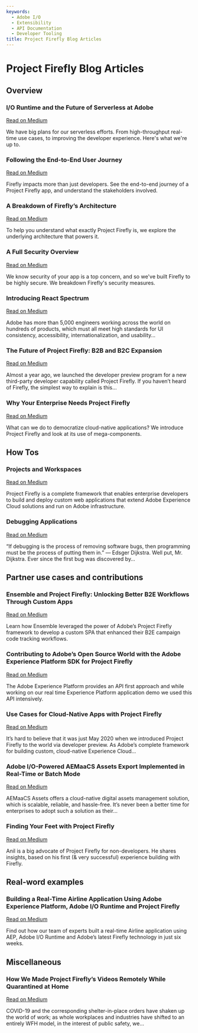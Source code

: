 ```yaml
---
keywords:
  - Adobe I/O
  - Extensibility
  - API Documentation
  - Developer Tooling
title: Project Firefly Blog Articles  
---
```


# Project Firefly Blog Articles

## Overview


<DiscoverBlock slots="heading, link, text" width="100%"/>

### I/O Runtime and the Future of Serverless at Adobe

[Read on Medium](https://medium.com/adobetech/i-o-runtime-and-the-future-of-serverless-at-adobe-2c647b43d3a7)

We have big plans for our serverless efforts. From high-throughput real-time use cases, to improving the developer experience. Here's what we're up to.




<DiscoverBlock slots="heading, link, text" width="100%"/>

### Following the End-to-End User Journey

[Read on Medium](https://medium.com/adobetech/following-the-end-to-end-user-journey-project-firefly-guides-6f961648ed20)

Firefly impacts more than just developers. See the end-to-end journey of a Project Firefly app, and understand the stakeholders involved.



<DiscoverBlock slots="heading, link, text" width="100%"/>

### A Breakdown of Firefly’s Architecture

[Read on Medium](https://medium.com/adobetech/a-breakdown-of-fireflys-architecture-project-firefly-guides-fe4f38e16014) 

To help you understand what exactly Project Firefly is, we explore the underlying architecture that powers it.




<DiscoverBlock slots="heading, link, text" width="100%"/>

### A Full Security Overview

[Read on Medium](https://medium.com/adobetech/a-full-security-overview-project-firefly-guides-c0b10919be2a) 

We know security of your app is a top concern, and so we've built Firefly to be highly secure. We breakdown Firefly's security measures.




<DiscoverBlock slots="heading, link, text" width="100%"/>

### Introducing React Spectrum 

[Read on Medium](https://medium.com/adobetech/introducing-react-spectrum-2f3dfab45906) 

Adobe has more than 5,000 engineers working across the world on hundreds of products, which must all meet high standards for UI consistency, accessibility, internationalization, and usability…




<DiscoverBlock slots="heading, link, text" width="100%"/>

### The Future of Project Firefly: B2B and B2C Expansion

[Read on Medium](https://medium.com/adobetech/the-future-of-project-firefly-b2b-and-b2c-expansion-89de7ec60610) 

Almost a year ago, we launched the developer preview program for a new third-party developer capability called Project Firefly. If you haven’t heard of Firefly, the simplest way to explain is this…




<DiscoverBlock slots="heading, link, text" width="100%"/>

### Why Your Enterprise Needs Project Firefly

[Read on Medium](https://medium.com/adobetech/why-your-enterprise-needs-project-firefly-9c2f2469a5f2) 

What can we do to democratize cloud-native applications? We introduce Project Firefly and look at its use of mega-components.



## How Tos

<DiscoverBlock slots="heading, link, text" width="100%"/>

### Projects and Workspaces

[Read on Medium](https://medium.com/adobetech/project-firefly-how-to-projects-and-workspaces-9738d31338e7) 

Project Firefly is a complete framework that enables enterprise developers to build and deploy custom web applications that extend Adobe Experience Cloud solutions and run on Adobe infrastructure.



<DiscoverBlock slots="heading, link, text" width="100%"/>

### Debugging Applications

[Read on Medium](https://medium.com/adobetech/debugging-applications-project-firefly-ecbe3e2a4495) 

“If debugging is the process of removing software bugs, then programming must be the process of putting them in.” — Edsger Dijkstra. Well put, Mr. Dijkstra. Ever since the first bug was discovered by…




## Partner use cases and contributions

<DiscoverBlock slots="heading, link, text" width="100%"/>

### Ensemble and Project Firefly: Unlocking Better B2E Workflows Through Custom Apps

[Read on Medium](https://medium.com/adobetech/building-an-spa-to-enhance-b2e-workflows-with-project-firefly-de128b180ee3) 

Learn how Ensemble leveraged the power of Adobe’s Project Firefly framework to develop a custom SPA that enhanced their B2E campaign code tracking workflows.



<DiscoverBlock slots="heading, link, text" width="100%"/>

### Contributing to Adobe’s Open Source World with the Adobe Experience Platform SDK for Project Firefly

[Read on Medium](https://medium.com/adobetech/contributing-to-adobes-open-source-world-with-the-adobe-experience-platform-sdk-for-project-1ae80d140608) 

The Adobe Experience Platform provides an API first approach and while working on our real time Experience Platform application demo we used this API intensively.



<DiscoverBlock slots="heading, link, text" width="100%"/>

### Use Cases for Cloud-Native Apps with Project Firefly

[Read on Medium](https://medium.com/adobetech/use-cases-project-firefly-cloud-native-apps-32f5ac6ef718) 

It’s hard to believe that it was just May 2020 when we introduced Project Firefly to the world via developer preview. As Adobe’s complete framework for building custom, cloud-native Experience Cloud…




<DiscoverBlock slots="heading, link, text" width="100%"/>

### Adobe I/O-Powered AEMaaCS Assets Export Implemented in Real-Time or Batch Mode

[Read on Medium](https://medium.com/adobetech/adobe-i-o-powered-aemaacs-assets-export-implemented-in-real-time-or-batch-mode-95b8f275cca2) 

AEMaaCS Assets offers a cloud-native digital assets management solution, which is scalable, reliable, and hassle-free. It’s never been a better time for enterprises to adopt such a solution as their…




<DiscoverBlock slots="heading, link, text" width="100%"/>

### Finding Your Feet with Project Firefly

[Read on Medium](https://medium.com/adobetech/project-firefly-getting-started-b3957e83b9f1) 

Anil is a big advocate of Project Firefly for non-developers. He shares insights, based on his first (& very successful) experience building with Firefly.




## Real-word examples

<DiscoverBlock slots="heading, link, text" width="100%"/>

### Building a Real-Time Airline Application Using Adobe Experience Platform, Adobe I/O Runtime and Project Firefly

[Read on Medium](https://www.netcentric.biz/insights/2020/06/building-an-aep-demo-with-firefly.html?utm_source=linkedin&utm_medium=social_nonpaid&utm_campaign=20_insights&utm_content=link_post&es_id=8e9abf83f6) 

Find out how our team of experts built a real-time Airline application using AEP, Adobe I/O Runtime and Adobe’s latest Firefly technology in just six weeks. 


## Miscellaneous

<DiscoverBlock slots="heading, link, text" width="100%"/>

### How We Made Project Firefly’s Videos Remotely While Quarantined at Home 

[Read on Medium](https://medium.com/adobetech/how-we-made-project-firefly-videos-remotely-in-quarantine-1a20c0f53e83)

COVID-19 and the corresponding shelter-in-place orders have shaken up the world of work; as whole workplaces and industries have shifted to an entirely WFH model, in the interest of public safety, we…
